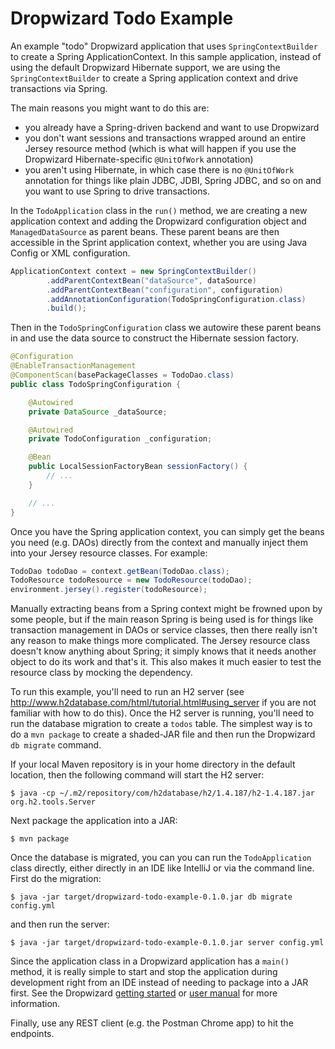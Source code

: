 # Dropwizard Todo Example

An example "todo" Dropwizard application that uses `SpringContextBuilder` to create a Spring ApplicationContext.
In this sample application, instead of using the default Dropwizard Hibernate support, we are using the
`SpringContextBuilder` to create a Spring application context and drive transactions via Spring.

The main reasons you might want to do this are:

* you already have a Spring-driven backend and want to use Dropwizard
* you don't want sessions and transactions wrapped around an entire Jersey resource method (which is what will
 happen if you use the Dropwizard Hibernate-specific `@UnitOfWork` annotation)
* you aren't using Hibernate, in which case there is no `@UnitOfWork` annotation for things like plain JDBC, JDBI,
Spring JDBC, and so on and you want to use Spring to drive transactions.

In the `TodoApplication` class in the `run()` method, we are creating a new application context and adding the
Dropwizard configuration object and `ManagedDataSource` as parent beans. These parent beans are then accessible
in the Sprint application context, whether you are using Java Config or XML configuration.

```java
ApplicationContext context = new SpringContextBuilder()
        .addParentContextBean("dataSource", dataSource)
        .addParentContextBean("configuration", configuration)
        .addAnnotationConfiguration(TodoSpringConfiguration.class)
        .build();
```

Then in the `TodoSpringConfiguration` class we autowire these parent beans in and use the data source to construct the
Hibernate session factory.

```java
@Configuration
@EnableTransactionManagement
@ComponentScan(basePackageClasses = TodoDao.class)
public class TodoSpringConfiguration {

    @Autowired
    private DataSource _dataSource;

    @Autowired
    private TodoConfiguration _configuration;

    @Bean
    public LocalSessionFactoryBean sessionFactory() {
        // ...
    }

    // ...
}
```

Once you have the Spring application context, you can simply get the beans you need (e.g. DAOs) directly from the
context and manually inject them into your Jersey resource classes. For example:

```java
TodoDao todoDao = context.getBean(TodoDao.class);
TodoResource todoResource = new TodoResource(todoDao);
environment.jersey().register(todoResource);
```

Manually extracting beans from a Spring context might be frowned upon by some people, but if the main reason Spring is
being used is for things like transaction management in DAOs or service classes, then there really isn't any reason to
make things more complicated. The Jersey resource class doesn't know anything about Spring; it simply knows that it
needs another object to do its work and that's it. This also makes it much easier to test the resource class by mocking
the dependency.

To run this example, you'll need to run an H2 server (see http://www.h2database.com/html/tutorial.html#using_server if
you are not familiar with how to do this). Once the H2 server is running, you'll need to run the database migration
to create a `todos` table. The simplest way is to do a `mvn package` to create a shaded-JAR file and then run the
Dropwizard `db migrate` command.

If your local Maven repository is in your home directory in the default location, then the following command will
start the H2 server:

```
$ java -cp ~/.m2/repository/com/h2database/h2/1.4.187/h2-1.4.187.jar org.h2.tools.Server
```

Next package the application into a JAR:

```
$ mvn package
```

Once the database is migrated, you can you can run the `TodoApplication` class
directly, either directly in an IDE like IntelliJ or via the command line. First do the migration:

```
$ java -jar target/dropwizard-todo-example-0.1.0.jar db migrate config.yml
```

and then run the server:

```
$ java -jar target/dropwizard-todo-example-0.1.0.jar server config.yml
```

Since the application class in a Dropwizard application has a `main()` method, it is really simple to start and stop
the application during development right from an IDE instead of needing to package into a JAR first. See the
Dropwizard [getting started](http://www.dropwizard.io/getting-started.html) or
[user manual](http://www.dropwizard.io/manual/index.html) for more information.

Finally, use any REST client (e.g. the Postman Chrome app) to hit the endpoints.
